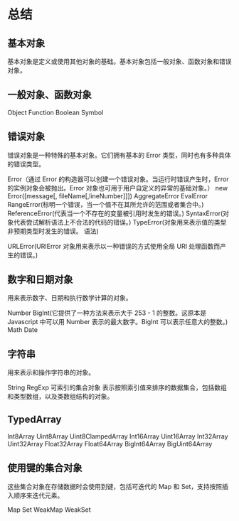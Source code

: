 # 总结

## 基本对象

基本对象是定义或使用其他对象的基础。基本对象包括一般对象、函数对象和错误对象。

## 一般对象、函数对象

Object
Function
Boolean
Symbol

## 错误对象

错误对象是一种特殊的基本对象。它们拥有基本的 Error 类型，同时也有多种具体的错误类型。

Error（通过 Error 的构造器可以创建一个错误对象。当运行时错误产生时，Error 的实例对象会被抛出。Error 对象也可用于用户自定义的异常的基础对象。）
new Error([message[, fileName[,lineNumber]]])
AggregateError
EvalError
RangeError(标明一个错误，当一个值不在其所允许的范围或者集合中。)
ReferenceError(代表当一个不存在的变量被引用时发生的错误。)
SyntaxError(对象代表尝试解析语法上不合法的代码的错误。)
TypeError(对象用来表示值的类型非预期类型时发生的错误。
语法)

URLError(URIError 对象用来表示以一种错误的方式使用全局 URI 处理函数而产生的错误。)

## 数字和日期对象

用来表示数字、日期和执行数学计算的对象。

Number
BigInt(它提供了一种方法来表示大于 253 - 1 的整数。这原本是 Javascript 中可以用 Number 表示的最大数字。BigInt 可以表示任意大的整数。)
Math
Date

## 字符串

用来表示和操作字符串的对象。

String
RegExp
可索引的集合对象
表示按照索引值来排序的数据集合，包括数组和类型数组，以及类数组结构的对象。

## TypedArray

Int8Array
Uint8Array
Uint8ClampedArray
Int16Array
Uint16Array
Int32Array
Uint32Array
Float32Array
Float64Array
BigInt64Array
BigUint64Array

## 使用键的集合对象

这些集合对象在存储数据时会使用到键，包括可迭代的 Map 和 Set，支持按照插入顺序来迭代元素。

Map
Set
WeakMap
WeakSet

